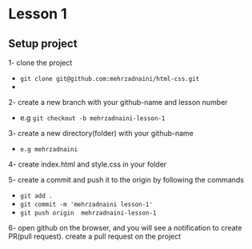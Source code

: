 # Lesson 1

## Setup project 

1- clone the project 
* `git clone git@github.com:mehrzadnaini/html-css.git`
* 
2- create a new branch with your github-name and lesson number
* e.g `git checkout -b mehrzadnaini-lesson-1`


3- create a new directory(folder) with your github-name 
* `e.g mehrzadnaini`
  
4- create index.html and style.css in your folder
  
5- create a commit and push it to the origin by following the commands 
* `git add .`
* `git commit -m 'mehrzadnaini lesson-1'`
* `git push origin  mehrzadnaini-lesson-1`

6- open github on the browser, and you will see a notification to create PR(pull request). create a pull request on the project 

